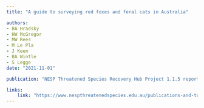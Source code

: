 ```yaml
---
title: "A guide to surveying red foxes and feral cats in Australia"

authors:
- BA Hradsky
- HW McGregor
- MW Rees
- M Le Pla
- J Keem
- BA Wintle
- S Legge
date: "2021-11-01"

publication: "NESP Threatened Species Recovery Hub Project 1.1.5 report, Brisbane."

links:
    link: "https://www.nespthreatenedspecies.edu.au/publications-and-tools/a-guide-to-surveying-red-foxes-and-feral-cats-in-australia"
---
```


